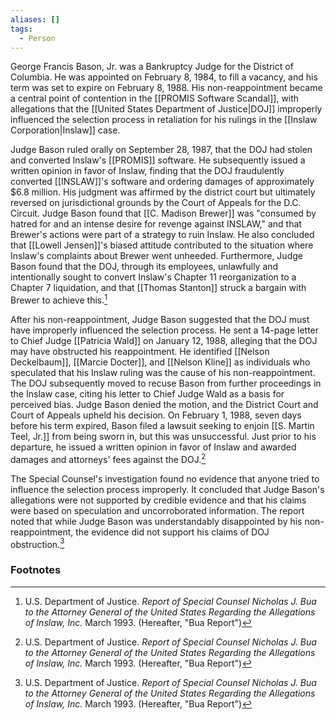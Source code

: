 ```yaml
---
aliases: []
tags:
  - Person
---
```

George Francis Bason, Jr. was a Bankruptcy Judge for the District of Columbia. He was appointed on February 8, 1984, to fill a vacancy, and his term was set to expire on February 8, 1988. His non-reappointment became a central point of contention in the [[PROMIS Software Scandal]], with allegations that the [[United States Department of Justice|DOJ]] improperly influenced the selection process in retaliation for his rulings in the [[Inslaw Corporation|Inslaw]] case.

Judge Bason ruled orally on September 28, 1987, that the DOJ had stolen and converted Inslaw's [[PROMIS]] software. He subsequently issued a written opinion in favor of Inslaw, finding that the DOJ fraudulently converted [[INSLAW]]'s software and ordering damages of approximately $6.8 million. His judgment was affirmed by the district court but ultimately reversed on jurisdictional grounds by the Court of Appeals for the D.C. Circuit. Judge Bason found that [[C. Madison Brewer]] was "consumed by hatred for and an intense desire for revenge against INSLAW," and that Brewer's actions were part of a strategy to ruin Inslaw. He also concluded that [[Lowell Jensen]]'s biased attitude contributed to the situation where Inslaw's complaints about Brewer went unheeded. Furthermore, Judge Bason found that the DOJ, through its employees, unlawfully and intentionally sought to convert Inslaw's Chapter 11 reorganization to a Chapter 7 liquidation, and that [[Thomas Stanton]] struck a bargain with Brewer to achieve this.[^1]

After his non-reappointment, Judge Bason suggested that the DOJ must have improperly influenced the selection process. He sent a 14-page letter to Chief Judge [[Patricia Wald]] on January 12, 1988, alleging that the DOJ may have obstructed his reappointment. He identified [[Nelson Deckelbaum]], [[Marcie Docter]], and [[Nelson Kline]] as individuals who speculated that his Inslaw ruling was the cause of his non-reappointment. The DOJ subsequently moved to recuse Bason from further proceedings in the Inslaw case, citing his letter to Chief Judge Wald as a basis for perceived bias. Judge Bason denied the motion, and the District Court and Court of Appeals upheld his decision. On February 1, 1988, seven days before his term expired, Bason filed a lawsuit seeking to enjoin [[S. Martin Teel, Jr.]] from being sworn in, but this was unsuccessful. Just prior to his departure, he issued a written opinion in favor of Inslaw and awarded damages and attorneys' fees against the DOJ.[^1]

The Special Counsel's investigation found no evidence that anyone tried to influence the selection process improperly. It concluded that Judge Bason's allegations were not supported by credible evidence and that his claims were based on speculation and uncorroborated information. The report noted that while Judge Bason was understandably disappointed by his non-reappointment, the evidence did not support his claims of DOJ obstruction.[^1]

### Footnotes

[^1]: U.S. Department of Justice. *Report of Special Counsel Nicholas J. Bua to the Attorney General of the United States Regarding the Allegations of Inslaw, Inc.* March 1993. (Hereafter, "Bua Report")
